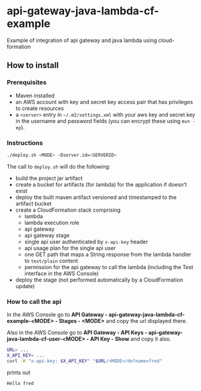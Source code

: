 # api-gateway-java-lambda-cf-example
Example of integration of api gateway and java lambda using cloud-formation

## How to install

### Prerequisites
* Maven installed
* an AWS account with key and secret key access pair that has privileges to create resources
* a `<server>` entry in `~/.m2/settings.xml` with your aws key and secret key in the username and password fields (you can encrypt these using `mvn -ep`).

### Instructions
```bash
./deploy.sh <MODE> -Dserver.id=<SERVERID>
```
The call to `deploy.sh` will do the following:

* build the project jar artifact
* create a bucket for artifacts (for lambda) for the application if doesn't exist
* deploy the built maven artifact versioned and timestamped to the artifact bucket
* create a CloudFormation stack comprising
  * lambda 
  * lambda execution role
  * api gateway
  * api gateway stage
  * single api user authenticated by `x-api-key` header
  * api usage plan for the single api user
  * one GET path that maps a String response from the lambda handler to `text/plain` content
  * permission for the api gateway to call the lambda (including the Test interface in the AWS Console)
* deploy the stage (not performed automatically by a CloudFormation update)

### How to call the api

In the AWS Console go to **API Gateway - api-gateway-java-lambda-cf-example-&lt;MODE&gt; - Stages - &lt;MODE&gt;** and copy the url displayed there.

Also in the AWS Console go to **API Gateway - API Keys - api-gateway-java-lambda-cf-user-&lt;MODE&gt; - API Key - Show** and copy it also.

```bash
URL= ...
X_API_KEY= ...
curl -H "x-api-key: $X_API_KEY" "$URL/<MODE>/do?name=fred"
```
prints out 
```
Hello fred
```



